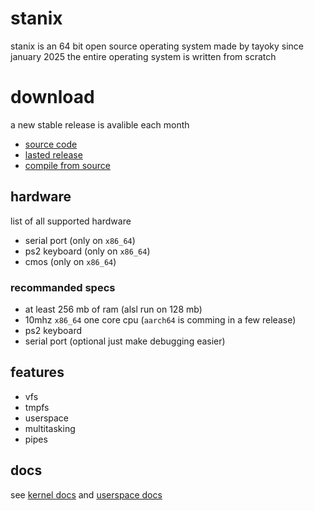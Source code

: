 # stanix
stanix is an 64 bit open source operating system made by tayoky since january 2025 
the entire operating system is written from scratch
# download
a new stable release is avalible each month
- [source code](https://github.com/tayoky/stanix)
- [lasted release](https://github.com/tayoky/stanix)
- [compile from source](miscellaneous/build.md)
## hardware
list of all supported hardware  
- serial port (only on `x86_64`)
- ps2 keyboard (only on `x86_64`)
- cmos (only on `x86_64`)
### recommanded specs
- at least 256 mb of ram (alsl run on 128 mb)
- 10mhz `x86_64` one core cpu (`aarch64` is comming in a few release)
- ps2 keyboard
- serial port (optional just make debugging easier)
## features
- vfs
- tmpfs
- userspace
- multitasking
- pipes
## docs
see [kernel docs](kernel) and [userspace docs](user.md)  

